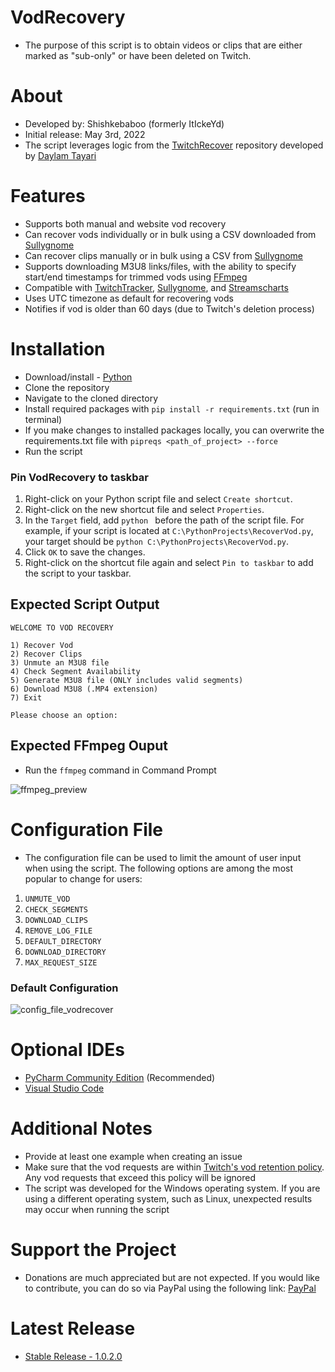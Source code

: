 # VodRecovery
* The purpose of this script is to obtain videos or clips that are either marked as "sub-only" or have been deleted on Twitch. 

# About
* Developed by: Shishkebaboo (formerly ItIckeYd)
* Initial release: May 3rd, 2022
* The script leverages logic from the [TwitchRecover](https://github.com/TwitchRecover/TwitchRecover) repository developed by [Daylam Tayari](https://github.com/daylamtayari)

# Features
* Supports both manual and website vod recovery
* Can recover vods individually or in bulk using a CSV downloaded from [Sullygnome](https://sullygnome.com/)
* Can recover clips manually or in bulk using a CSV from [Sullygnome](https://sullygnome.com/)
* Supports downloading M3U8 links/files, with the ability to specify start/end timestamps for trimmed vods using [FFmpeg](https://ffmpeg.org/download.html)
* Compatible with [TwitchTracker](https://twitchtracker.com/), [Sullygnome](https://sullygnome.com/), and [Streamscharts](https://streamscharts.com/)
* Uses UTC timezone as default for recovering vods
* Notifies if vod is older than 60 days (due to Twitch's deletion process)

# Installation
* Download/install - [Python](https://www.python.org/downloads/)
* Clone the repository
* Navigate to the cloned directory
* Install required packages with `pip install -r requirements.txt` (run in terminal)
* If you make changes to installed packages locally, you can overwrite the requirements.txt file with `pipreqs <path_of_project> --force`
* Run the script

### Pin VodRecovery to taskbar
1) Right-click on your Python script file and select `Create shortcut`.
2) Right-click on the new shortcut file and select `Properties`.
3) In the `Target` field, add `python ` before the path of the script file. For example, if your script is located at `C:\PythonProjects\RecoverVod.py`, your target should be `python C:\PythonProjects\RecoverVod.py`.
4) Click `OK` to save the changes.
5) Right-click on the shortcut file again and select `Pin to taskbar` to add the script to your taskbar.

## Expected Script Output

```
WELCOME TO VOD RECOVERY

1) Recover Vod
2) Recover Clips
3) Unmute an M3U8 file
4) Check Segment Availability
5) Generate M3U8 file (ONLY includes valid segments)
6) Download M3U8 (.MP4 extension)
7) Exit

Please choose an option:
```

## Expected FFmpeg Ouput
* Run the `ffmpeg` command in Command Prompt

![ffmpeg_preview](https://user-images.githubusercontent.com/118132878/216841020-617b9807-3a4c-4f03-856e-854d91306880.png)

# Configuration File
* The configuration file can be used to limit the amount of user input when using the script. The following options are among the most popular to change for users:
 1. ```UNMUTE_VOD```
 2. ```CHECK_SEGMENTS```
 3. ```DOWNLOAD_CLIPS```
 4. ```REMOVE_LOG_FILE```
 5. ```DEFAULT_DIRECTORY```
 6. ```DOWNLOAD_DIRECTORY```
 7. ```MAX_REQUEST_SIZE```

### Default Configuration
![config_file_vodrecover](https://user-images.githubusercontent.com/118132878/220527660-54a2f47c-20cf-4c2d-b4d1-7c9866835ad4.png)


# Optional IDEs
* [PyCharm Community Edition](https://www.jetbrains.com/pycharm/download/) (Recommended)
* [Visual Studio Code](https://code.visualstudio.com/download)

# Additional Notes
* Provide at least one example when creating an issue
* Make sure that the vod requests are within [Twitch's vod retention policy](https://help.twitch.tv/s/article/video-on-demand). Any vod requests that exceed this policy will be ignored
* The script was developed for the Windows operating system. If you are using a different operating system, such as Linux, unexpected results may occur when running the script

# Support the Project
* Donations are much appreciated but are not expected. If you would like to contribute, you can do so via PayPal using the following link: [PayPal](https://paypal.me/VodRecovery)

# Latest Release
* [Stable Release - 1.0.2.0](https://github.com/Shishkebaboo/VodRecovery/releases/tag/vodrecovery-1.0.2.0)

